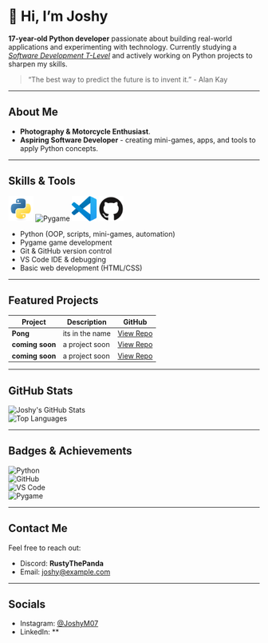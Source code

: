 # 👋 Hi, I’m Joshy

**17-year-old Python developer** passionate about building real-world applications and experimenting with technology. Currently studying a [*Software Development T-Level*](https://www.tlevels.gov.uk/students/subjects/digital-software-development) and actively working on Python projects to sharpen my skills.  
> “The best way to predict the future is to invent it.” - Alan Kay

---


## About Me
- **Photography & Motorcycle Enthusiast**.  
- **Aspiring Software Developer** - creating mini-games, apps, and tools to apply Python concepts.  


---


## Skills & Tools
<p align="left">
  <img src="https://raw.githubusercontent.com/devicons/devicon/master/icons/python/python-original.svg" alt="Python" width="50" height="50"/>
  <img src="https://www.pygame.org/images/logo_lofi.png" alt="Pygame" width="100" height="50"/>
  <img src="https://raw.githubusercontent.com/devicons/devicon/master/icons/vscode/vscode-original.svg" alt="VS Code" width="50" height="50"/>
  <img src="https://raw.githubusercontent.com/devicons/devicon/master/icons/github/github-original.svg" alt="GitHub" width="50" height="50"/>
</p>

- Python (OOP, scripts, mini-games, automation)  
- Pygame game development  
- Git & GitHub version control  
- VS Code IDE & debugging  
- Basic web development (HTML/CSS)  


---


## Featured Projects

| Project | Description | GitHub |
|---------|-------------|--------|
| **Pong** | its in the name | [View Repo](https://github.com/JoshyTheDev/pong) |
| **coming soon** | a project soon | [View Repo](https://github.com/JoshyTheDev/) |
| **coming soon** | a project soon | [View Repo](https://github.com/JoshyTheDev/) |


---


## GitHub Stats
![Joshy's GitHub Stats](https://github-readme-stats.vercel.app/api?username=JoshyTheDev&show_icons=true&theme=dark)  
![Top Languages](https://github-readme-stats.vercel.app/api/top-langs/?username=JoshyTheDev&layout=compact&theme=dark)  


---


## Badges & Achievements
![Python](https://img.shields.io/badge/Python-3.11-blue?style=for-the-badge&logo=python&logoColor=white)  
![GitHub](https://img.shields.io/badge/GitHub-Profile-black?style=for-the-badge&logo=github&logoColor=white)  
![VS Code](https://img.shields.io/badge/VS_Code-IDE-blue?style=for-the-badge&logo=visual-studio-code&logoColor=white)  
![Pygame](https://img.shields.io/badge/Pygame-GameDev-ff69b4?style=for-the-badge)  


---


## Contact Me
Feel free to reach out:  
- Discord: **RustyThePanda**  
- Email: <joshy@example.com>  


---


## Socials
- Instagram: [@JoshyM07](https://www.instagram.com/JoshyM07)  
- LinkedIn: **


